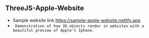 ## ThreeJS-Apple-Website
* Sample website link https://sample-apple-website.netlify.app
* ` Demonstration of how 3D objects render in websites with a beautiful preview of Apple's Iphone.`
